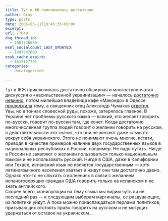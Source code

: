 ```yaml
---
title: Тут в ЖЖ приключилась достаточно
author: Gray
type: posts
date: 2006-03-11T19:45:35+00:00
excerpt:
url: /7040
dsq_thread_id:
  - 1903736680
esml_socialcount_LAST_UPDATED:
  - 1497247689
essb_cache_expire:
  - 1615127731
categories:
  - Uncategorized

---
```








Тут в ЖЖ приключилась достаточно обширная и многоступенчатая дискуссия о &#171;насильственной украинизации&#187; &#8212; началось <a href="http://community.livejournal.com/paparazzi/6416452.html" target="_blank">достаточно невинно</a>, потом милейшая владелица кафе &#171;Макондо&#187; в Одессе <a href="http://yooo.livejournal.com/316121.html" target="_blank">продолжила</a> тему, а священник отец Александр Чумаков <a href="http://otiec.livejournal.com/165958.html" target="_blank">ответил</a>.  
Увы, но в тоннах словесной руды, похоже, затерялось главное. В Украине нет проблемы русского языка &#8212; всякий, кто желает говорить по-русски, говорит по-русски там, где хочет. Когда достаточно многочисленная группа людей говорит о желании говорить на русском, в действительности это значит, что они не желают даже слышать вокруг себя украинского. Этого не понимают очень многие, кстати, приводя в качестве примеров наличие двух государственных языков в национальных республиках в России, например. Не надо путать. Нигде в России не заявляют о желании пользоваться только национальным языком и не использовать русский. Нигде в США, даже в Калифорнии или Техасе, испанский язык не является государственным &#8212; хотя латиноязычного населения хватает и живут они там достаточно давно. Однако что-то не слыхать о волнениях в связи с желанием испаноговорящих граждан США говорить только на испанском и не знать английского.  
Скорее всего, манипуляции на тему языка мы видим чуть ли не последний раз &#8212; к следующим выборам маргиналы, ее раздувающие, из политики уйдут. А пока можно понаслаждаться перлами политиков, призывающих отстоять право говорить на русском и не могущих удержаться от вставок на украинском&#8230;